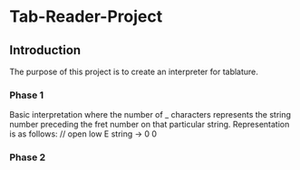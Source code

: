 # Tab-Reader-Project

## Introduction
The purpose of this project is to create an interpreter for tablature.

### Phase 1
Basic interpretation where the number of _ characters represents the
string number preceding the fret number on that particular string.
Representation is as follows:
// open low E string -> 0 0 

### Phase 2

